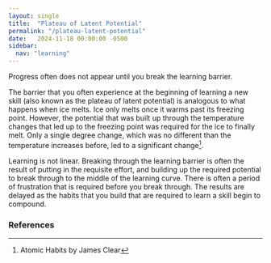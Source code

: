 ```yaml
---
layout: single
title:  "Plateau of Latent Potential"
permalink: "/plateau-latent-potential"
date:   2024-11-18 00:00:00 -0500
sidebar:
  nav: "learning"
---
```


Progress often does not appear until you break the learning barrier.

The barrier that you often experience at the beginning of learning a new skill (also known as the plateau of latent potential) is analogous to what happens when ice melts. Ice only melts once it warms past its freezing point. However, the potential that was built up through the temperature changes that led up to the freezing point was required for the ice to finally melt. Only a single degree change, which was no different than the temperature increases before, led to a significant change[^atomic-habits].

Learning is not linear. Breaking through the learning barrier is often the result of putting in the requisite effort, and building up the required potential to break through to the middle of the learning curve. There is often a period of frustration that is required before you break through. The results are delayed as the habits that you build that are required to learn a skill begin to compound.

### References

[^atomic-habits]: Atomic Habits by James Clear

<!--[How to Get Unstuck In Life (and start building momentum)](https://youtu.be/JNa5MR9voCQ?si=EnefRc78pd0JuTBR)-->